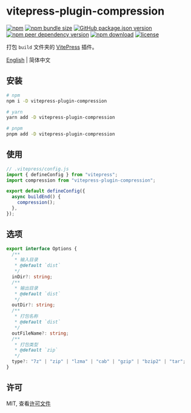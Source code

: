 # vitepress-plugin-compression

[![npm](https://img.shields.io/npm/v/vitepress-plugin-compression.svg?style=flat-square)](https://www.npmjs.com/package/vitepress-plugin-compression)
[![npm bundle size](https://img.shields.io/bundlephobia/minzip/vitepress-plugin-compression?style=flat-square)](https://bundlephobia.com/package/vitepress-plugin-compression@latest)
[![GitHub package.json version](https://img.shields.io/github/package-json/v/manchan4869/vitepress-plugin-compression?style=flat-square)](https://github.com/manchan4869/vitepress-plugin-compression/blob/main/package.json)
[![npm peer dependency version](https://img.shields.io/npm/dependency-version/vitepress-plugin-compression/peer/vitepress?style=flat-square)](https://github.com/vuejs/vitepress)
[![npm download](https://img.shields.io/npm/dm/vitepress-plugin-compression?style=flat-square)](https://www.npmjs.com/package/vitepress-plugin-compression)
[![license](https://img.shields.io/npm/l/vitepress-plugin-compression?style=flat-square)](https://github.com/manchan4869/vitepress-plugin-compression/blob/main/LICENSE)

打包 `build` 文件夹的 [VitePress](https://github.com/vuejs/vitepress) 插件。

[English](./README.md) | 简体中文

## 安装

```bash
# npm
npm i -D vitepress-plugin-compression

# yarn
yarn add -D vitepress-plugin-compression

# pnpm
pnpm add -D vitepress-plugin-compression
```

## 使用

```ts
// .vitepress/config.js
import { defineConfig } from "vitepress";
import compression from "vitepress-plugin-compression";

export default defineConfig({
  async buildEnd() {
    compression();
  },
});
```

## 选项

```ts
export interface Options {
  /**
   * 输入目录
   * @default `dist`
   */
  inDir?: string;
  /**
   * 输出目录
   * @default `dist`
   */
  outDir?: string;
  /**
   * 打包名称
   * @default `dist`
   */
  outFileName?: string;
  /**
   * 打包类型
   * @default `zip`
   */
  type?: "7z" | "zip" | "lzma" | "cab" | "gzip" | "bzip2" | "tar";
}
```

## 许可

MIT, 查看[许可文件](./LICENSE)
